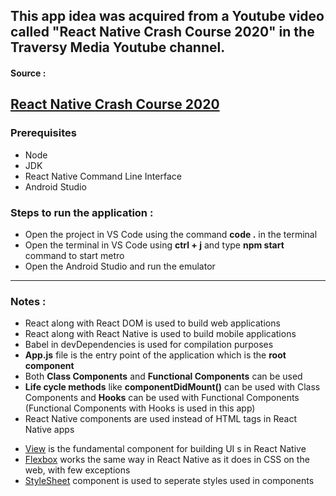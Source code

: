 ## This app idea was acquired from a Youtube video called "React Native Crash Course 2020" in the Traversy Media Youtube channel.

#### Source : 
[React Native Crash Course 2020](https://www.youtube.com/watch?v=Hf4MJH0jDb4&t=650s)
---

### Prerequisites
* Node
* JDK
* React Native Command Line Interface
* Android Studio

### Steps to run the application :
* Open the project in VS Code using the command **code .** in the terminal 
* Open the terminal in VS Code using **ctrl + j** and type **npm start** command to start metro
* Open the Android Studio and run the emulator
---

### Notes :
* React along with React DOM is used to build web applications
* React along with React Native is used to build mobile applications
* Babel in devDependencies is used for compilation purposes
* **App.js** file is the entry point of the application which is the **root component**
* Both **Class Components** and **Functional Components** can be used
* **Life cycle methods** like **componentDidMount()** can be used with Class Components and **Hooks** can be used with Functional Components (Functional Components with Hooks is used in this app)
* React Native components are used instead of HTML tags in React Native apps
- [View](https://reactnative.dev/docs/view) is the fundamental component for building UI s in React Native
- [Flexbox](https://reactnative.dev/docs/flexbox) works the same way in React Native as it does in CSS on the web, with few exceptions
- [StyleSheet](https://reactnative.dev/docs/stylesheet) component is used to seperate styles used in components





    




